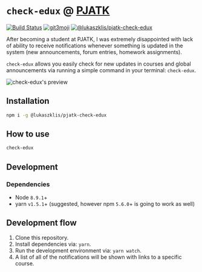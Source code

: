 # `check-edux` @ [PJATK](http://www.pja.edu.pl)

[![Build Status](https://img.shields.io/travis/lukaszklis/pjatk-check-edux/master.svg?style=flat-square)](https://travis-ci.org/lukaszklis/pjatk-check-edux) [![git3moji](https://img.shields.io/badge/git3moji-%E2%9A%A1%EF%B8%8F%F0%9F%90%9B%F0%9F%93%BA%F0%9F%91%AE%F0%9F%94%A4-fffad8.svg?style=flat-square)](https://robinpokorny.github.io/git3moji/) [![@lukaszklis/pjatk-check-edux](https://img.shields.io/npm/v/@lukaszklis/pjatk-check-edux.svg?style=flat-square)](https://www.npmjs.com/package/@lukaszklis/pjatk-check-edux)


After becoming a student at PJATK, I was extremely disappointed with lack of ability to receive notifications whenever
something is updated in the system (new announcements, forum entries, homework assignments).

`check-edux` allows you easily check for new updates in courses and global announcements via running a simple command
in your terminal: `check-edux`.

![`check-edux`'s preview](https://user-images.githubusercontent.com/11782/37875725-88e9cf42-3043-11e8-8c50-b2b774d9b5db.png)

## Installation

```bash
npm i -g @lukaszklis/pjatk-check-edux
```

## How to use

```bash
check-edux
```

## Development

### Dependencies

* Node `8.9.1`+
* yarn `v1.5.1`+ (suggested, however npm `5.6.0`+ is going to work as well)

## Development flow

1. Clone this repository.
1. Install dependencies via: `yarn`.
1. Run the development environment via: `yarn watch`.
1. A list of all of the notifications will be shown with links to a specific course.
